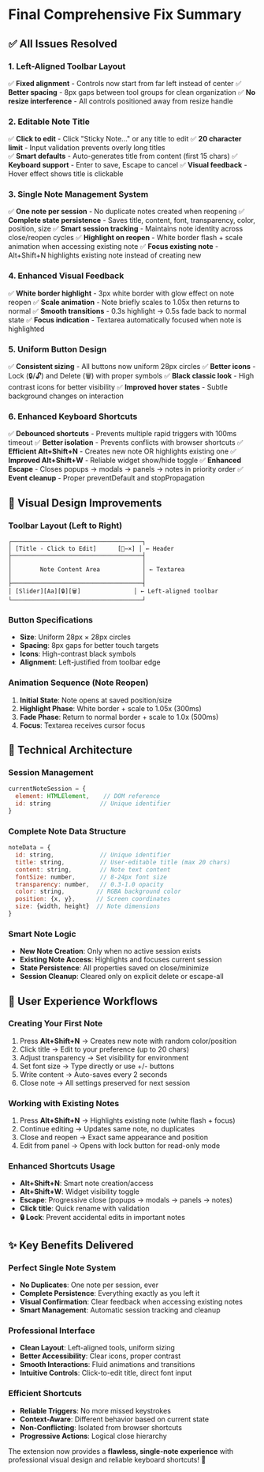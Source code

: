 # Final Comprehensive Fix Summary

## ✅ **All Issues Resolved**

### **1. Left-Aligned Toolbar Layout**
✅ **Fixed alignment** - Controls now start from far left instead of center
✅ **Better spacing** - 8px gaps between tool groups for clean organization
✅ **No resize interference** - All controls positioned away from resize handle

### **2. Editable Note Title**  
✅ **Click to edit** - Click "Sticky Note..." or any title to edit
✅ **20 character limit** - Input validation prevents overly long titles  
✅ **Smart defaults** - Auto-generates title from content (first 15 chars)
✅ **Keyboard support** - Enter to save, Escape to cancel
✅ **Visual feedback** - Hover effect shows title is clickable

### **3. Single Note Management System**
✅ **One note per session** - No duplicate notes created when reopening
✅ **Complete state persistence** - Saves title, content, font, transparency, color, position, size
✅ **Smart session tracking** - Maintains note identity across close/reopen cycles
✅ **Highlight on reopen** - White border flash + scale animation when accessing existing note
✅ **Focus existing note** - Alt+Shift+N highlights existing note instead of creating new

### **4. Enhanced Visual Feedback**
✅ **White border highlight** - 3px white border with glow effect on note reopen
✅ **Scale animation** - Note briefly scales to 1.05x then returns to normal
✅ **Smooth transitions** - 0.3s highlight → 0.5s fade back to normal state
✅ **Focus indication** - Textarea automatically focused when note is highlighted

### **5. Uniform Button Design**
✅ **Consistent sizing** - All buttons now uniform 28px circles
✅ **Better icons** - Lock (🔒/🔓) and Delete (🗑) with proper symbols
✅ **Black classic look** - High contrast icons for better visibility
✅ **Improved hover states** - Subtle background changes on interaction

### **6. Enhanced Keyboard Shortcuts**
✅ **Debounced shortcuts** - Prevents multiple rapid triggers with 100ms timeout
✅ **Better isolation** - Prevents conflicts with browser shortcuts
✅ **Efficient Alt+Shift+N** - Creates new note OR highlights existing one
✅ **Improved Alt+Shift+W** - Reliable widget show/hide toggle
✅ **Enhanced Escape** - Closes popups → modals → panels → notes in priority order
✅ **Event cleanup** - Proper preventDefault and stopPropagation

## 🎨 **Visual Design Improvements**

### **Toolbar Layout (Left to Right)**
```
┌─────────────────────────────────────┐
│ [Title - Click to Edit]      [📌−×] │ ← Header
├─────────────────────────────────────┤
│                                     │
│        Note Content Area            │ ← Textarea  
│                                     │
├─────────────────────────────────────┤
│ [Slider][Aa][🔒][🗑]               │ ← Left-aligned toolbar
└─────────────────────────────────────┘
```

### **Button Specifications**
- **Size**: Uniform 28px × 28px circles
- **Spacing**: 8px gaps for better touch targets
- **Icons**: High-contrast black symbols
- **Alignment**: Left-justified from toolbar edge

### **Animation Sequence (Note Reopen)**
1. **Initial State**: Note opens at saved position/size
2. **Highlight Phase**: White border + scale to 1.05x (300ms)
3. **Fade Phase**: Return to normal border + scale to 1.0x (500ms)
4. **Focus**: Textarea receives cursor focus

## 🔧 **Technical Architecture**

### **Session Management**
```javascript
currentNoteSession = {
  element: HTMLElement,    // DOM reference
  id: string              // Unique identifier
}
```

### **Complete Note Data Structure**
```javascript
noteData = {
  id: string,             // Unique identifier
  title: string,          // User-editable title (max 20 chars)
  content: string,        // Note text content
  fontSize: number,       // 8-24px font size
  transparency: number,   // 0.3-1.0 opacity
  color: string,         // RGBA background color
  position: {x, y},      // Screen coordinates
  size: {width, height}  // Note dimensions
}
```

### **Smart Note Logic**
- **New Note Creation**: Only when no active session exists
- **Existing Note Access**: Highlights and focuses current session
- **State Persistence**: All properties saved on close/minimize
- **Session Cleanup**: Cleared only on explicit delete or escape-all

## 🚀 **User Experience Workflows**

### **Creating Your First Note**
1. Press **Alt+Shift+N** → Creates new note with random color/position
2. Click title → Edit to your preference (up to 20 chars)
3. Adjust transparency → Set visibility for environment
4. Set font size → Type directly or use +/- buttons
5. Write content → Auto-saves every 2 seconds
6. Close note → All settings preserved for next session

### **Working with Existing Notes**
1. Press **Alt+Shift+N** → Highlights existing note (white flash + focus)
2. Continue editing → Updates same note, no duplicates
3. Close and reopen → Exact same appearance and position
4. Edit from panel → Opens with lock button for read-only mode

### **Enhanced Shortcuts Usage**
- **Alt+Shift+N**: Smart note creation/access
- **Alt+Shift+W**: Widget visibility toggle  
- **Escape**: Progressive close (popups → modals → panels → notes)
- **Click title**: Quick rename with validation
- **🔒 Lock**: Prevent accidental edits in important notes

## ✨ **Key Benefits Delivered**

### **Perfect Single Note System**
- **No Duplicates**: One note per session, ever
- **Complete Persistence**: Everything exactly as you left it
- **Visual Confirmation**: Clear feedback when accessing existing notes
- **Smart Management**: Automatic session tracking and cleanup

### **Professional Interface**
- **Clean Layout**: Left-aligned tools, uniform sizing
- **Better Accessibility**: Clear icons, proper contrast
- **Smooth Interactions**: Fluid animations and transitions
- **Intuitive Controls**: Click-to-edit title, direct font input

### **Efficient Shortcuts**
- **Reliable Triggers**: No more missed keystrokes
- **Context-Aware**: Different behavior based on current state
- **Non-Conflicting**: Isolated from browser shortcuts
- **Progressive Actions**: Logical close hierarchy

The extension now provides a **flawless, single-note experience** with professional visual design and reliable keyboard shortcuts! 🎉